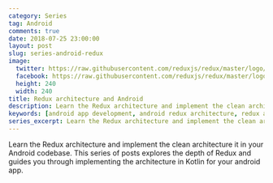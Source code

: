 ```yaml
---
category: Series
tag: Android
comments: true
date: 2018-07-25 23:00:00
layout: post
slug: series-android-redux
image:
  twitter: https://raw.githubusercontent.com/reduxjs/redux/master/logo/apple-touch-icon.png
  facebook: https://raw.githubusercontent.com/reduxjs/redux/master/logo/apple-touch-icon.png
  height: 240
  width: 240
title: Redux architecture and Android
description: Learn the Redux architecture and implement the clean architecture it in your Android codebase. This series of posts explores the depth of Redux and guides you through implementing the architecture in Kotlin for your android app.
keywords: [android app development, android redux architecture, redux architecture in kotlin, android app in Kotlin, Redux middleware, redux store for android]
series_excerpt: Learn the Redux architecture and implement the clean architecture it in your Android codebase. This series of posts explores the depth of Redux and guides you through implementing the architecture in Kotlin for your android app.
---
```


Learn the Redux architecture and implement the clean architecture it in your Android codebase. This series of posts explores the depth of Redux and guides you through implementing the architecture in Kotlin for your android app.
